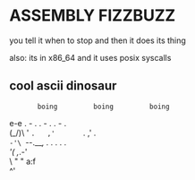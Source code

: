 # ASSEMBLY FIZZBUZZ
you tell it when to stop and then it does its thing

also: its in x86\_64 and it uses posix syscalls

## cool ascii dinosaur
<!-- language: lang-none -->
           boing         boing         boing              
 e-e           . - .         . - .         . - .          
(\_/)\       '       `.   ,'       `.   ,'       .        
 `-'\ `--.___,         . .           . .          .       
    '\( ,_.-'                                             
       \\               "             "            a:f    
       ^'

